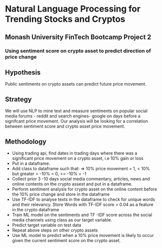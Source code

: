 # Natural Language Processing for Trending Stocks and Cryptos
## Monash University FinTech Bootcamp Project 2
### Using sentiment score on crypto asset to predict direction of price change

## Hypothesis
Public sentiments on crypto assets can predict future price movement.


## Strategy
We will use NLP to mine text and measure sentiments on popular social media forums - reddit and search engines- google on days before a signifcant price movement. Our analysis will be looking for a correlation between sentiment score and crypto asset price movement.



## Methodology
- Using trading api, find dates in trading days where there was a significant price movement on a crypto asset, i.e 10% gain or loss
- Put in a dataframe.
- Add class to dataframe such that: => 10% price movement = 1, < 10% but greater > -10% = 0,  <= -10% = -1
- Collect prior 3 -10 days social media commentary, articles, news and online contents on the crypto assest and put in a dataframe.
- Perform sentiment analysis for crypto asset on the online content before the 10% price change and store in the dataframe
- Use TF-IDF to analyse texts in the dataframe to check for unique words and their relevancy. Store Words with TF-IDF score > 0.04 as a feature in the crypto dataframe
- Train ML model on the sentiments and TF -IDF score across the social media channels using class as our target variable.
- Predict target variable on test data
- Repeat above steps on other crypto assets 
- Use ML model to predict when a 10% price movement is likely to occur given the current sentiment score on the crypto asset.
